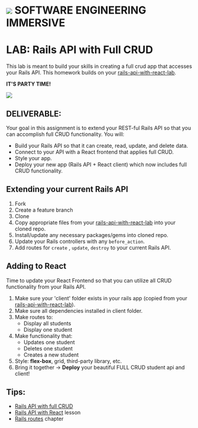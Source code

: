 # ![](https://ga-dash.s3.amazonaws.com/production/assets/logo-9f88ae6c9c3871690e33280fcf557f33.png) SOFTWARE ENGINEERING IMMERSIVE

# LAB: Rails API with Full CRUD

This lab is meant to build your skills in creating a full crud app that accesses your Rails API. This homework builds on your [rails-api-with-react-lab](https://git.generalassemb.ly/sei-nyc-cicadas/rails-api-with-react-lab). 

**IT'S PARTY TIME!**

![](https://media.giphy.com/media/Od2EuMZsnt3DW/giphy.gif)

## DELIVERABLE:

Your goal in this assignment is to extend your REST-ful Rails API so that you can accomplish full CRUD functionality. You will:

- Build your Rails API so that it can create, read, update, and delete data.
- Connect to your API with a React frontend that applies full CRUD.
- Style your app.
- Deploy your new app (Rails API + React client) which now includes full CRUD functionality.

## Extending your current Rails API

1. Fork
2. Create a feature branch
3. Clone
4. Copy appropriate files from your [rails-api-with-react-lab](https://git.generalassemb.ly/sei-nyc-cicadas/rails-api-with-react-lab) into your cloned repo.
5. Install/update any necessary packages/gems into cloned repo.
6. Update your Rails controllers with any `before_action`.
7. Add routes for `create` , `update`, `destroy` to your current Rails API.

## Adding to React

Time to update your React Frontend so that you can utilize all CRUD functionality from your Rails API.

1. Make sure your 'client' folder exists in your rails app (copied from your [rails-api-with-react-lab](https://git.generalassemb.ly/sei-nyc-cicadas/rails-api-with-react-lab)).
2. Make sure all dependencies installed in client folder.
3. Make routes to:
   - Display all students
   - Display one student
4. Make functionality that:
   - Updates one student
   - Deletes one student
   - Creates a new student
5. Style: **flex-box**, grid, third-party library, etc.
6. Bring it together -> **Deploy** your beautiful FULL CRUD student api and client!

## Tips:

- [Rails API with full CRUD](https://git.generalassemb.ly/sei-nyc-cicadas/rails-api-with-react-full-crud)
- [Rails API with React](https://git.generalassemb.ly/sei-nyc-cicadas/course-app) lesson
- [Rails routes](https://www.railstutorial.org/book/filling_in_the_layout#sec-rails_routes) chapter
